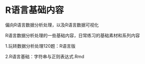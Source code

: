 # R语言基础内容

偏向R语言数据分析处理，以及R语言数据可视化

R语言数据分析处理的一些基础内容，日常练习的基础素材和系列内容

1.玩转数据分析处理120题：R语言版

2.R语言基础：字符串与正则表达式.Rmd
